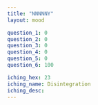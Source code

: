 ```yaml
---
title: "NNNNNY"
layout: mood

question_1: 0
question_2: 0
question_3: 0
question_4: 0
question_5: 0
question_6: 100

iching_hex: 23
iching_name: Disintegration
iching_desc: 
---
```


